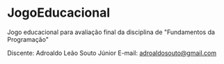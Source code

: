 # JogoEducacional
Jogo educacional para avaliação final da disciplina de "Fundamentos da Programação"

Discente: Adroaldo Leão Souto Júnior
E-mail: adroaldosouto@gmail.com
